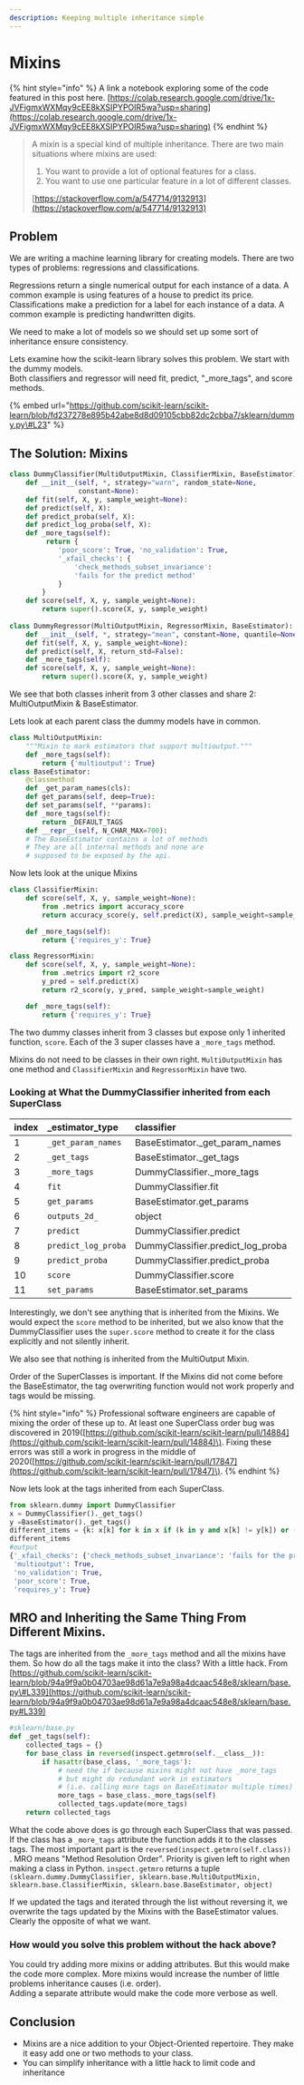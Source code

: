 ```yaml
---
description: Keeping multiple inheritance simple
---
```


# Mixins

{% hint style="info" %}
A link a notebook exploring some of the code featured in this post here. [https://colab.research.google.com/drive/1x-JVFigmxWXMqy9cEE8kXSIPYPOIR5wa?usp=sharing](https://colab.research.google.com/drive/1x-JVFigmxWXMqy9cEE8kXSIPYPOIR5wa?usp=sharing)
{% endhint %}

> A mixin is a special kind of multiple inheritance. There are two main situations where mixins are used:
>
> 1. You want to provide a lot of optional features for a class.
> 2. You want to use one particular feature in a lot of different classes.
>
> [https://stackoverflow.com/a/547714/9132913](https://stackoverflow.com/a/547714/9132913)

## Problem



We are writing a machine learning library for creating models. There are two types of problems: regressions and classifications. 

Regressions return a single numerical output for each instance of a data. A common example is using features of a house to predict its price.   
Classifications make a prediction for a label for each instance of a data. A common example is predicting handwritten digits.

We need to make a lot of models so we should set up some sort of inheritance ensure consistency. 

Lets examine how the scikit-learn library solves this problem. We start with the dummy models.   
Both classifiers and regressor will need fit, predict, "\_more\_tags", and  score methods.

{% embed url="https://github.com/scikit-learn/scikit-learn/blob/fd237278e895b42abe8d8d09105cbb82dc2cbba7/sklearn/dummy.py\#L23" %}

## The Solution: Mixins

```python
class DummyClassifier(MultiOutputMixin, ClassifierMixin, BaseEstimator):
    def __init__(self, *, strategy="warn", random_state=None,
                 constant=None):
    def fit(self, X, y, sample_weight=None):
    def predict(self, X):
    def predict_proba(self, X):
    def predict_log_proba(self, X):
    def _more_tags(self):
         return {
            'poor_score': True, 'no_validation': True,
            '_xfail_checks': {
                'check_methods_subset_invariance':
                'fails for the predict method'
            }
        }
    def score(self, X, y, sample_weight=None):
        return super().score(X, y, sample_weight)
    
class DummyRegressor(MultiOutputMixin, RegressorMixin, BaseEstimator):
    def __init__(self, *, strategy="mean", constant=None, quantile=None):
    def fit(self, X, y, sample_weight=None):
    def predict(self, X, return_std=False):
    def _more_tags(self):
    def score(self, X, y, sample_weight=None):
        return super().score(X, y, sample_weight)
```

We see that both classes inherit from 3 other classes and share 2: MultiOutputMixin & BaseEstimator. 

Lets look at each parent class the dummy models have in common.

```python
class MultiOutputMixin:
    """Mixin to mark estimators that support multioutput."""
    def _more_tags(self):
        return {'multioutput': True}
class BaseEstimator:
    @classmethod
    def _get_param_names(cls):
    def get_params(self, deep=True):
    def set_params(self, **params):
    def _more_tags(self):
        return _DEFAULT_TAGS
    def __repr__(self, N_CHAR_MAX=700):
    # The BaseEstimator contains a lot of methods
    # They are all internal methods and none are
    # supposed to be exposed by the api.
```

Now lets look at the unique Mixins

```python
class ClassifierMixin:
    def score(self, X, y, sample_weight=None):
        from .metrics import accuracy_score
        return accuracy_score(y, self.predict(X), sample_weight=sample_weight)

    def _more_tags(self):
        return {'requires_y': True}

class RegressorMixin:
    def score(self, X, y, sample_weight=None):
        from .metrics import r2_score
        y_pred = self.predict(X)
        return r2_score(y, y_pred, sample_weight=sample_weight)

    def _more_tags(self):
        return {'requires_y': True}
```

The two dummy classes inherit from 3 classes but expose only 1 inherited function, `score`. Each of the 3 super classes have a `_more_tags` method. 

Mixins do not need to be classes in their own right. `MultiOutputMixin` has one method and `ClassifierMixin` and `RegressorMixin` have two. 

### Looking at What the DummyClassifier inherited from each SuperClass

| index | \_estimator\_type | classifier |
| :--- | :--- | :--- |
| 1 | `_get_param_names` | BaseEstimator.\_get\_param\_names |
| 2 | `_get_tags` | BaseEstimator.\_get\_tags |
| 3 | `_more_tags` | DummyClassifier.\_more\_tags |
| 4 | `fit` | DummyClassifier.fit |
| 5 | `get_params` | BaseEstimator.get\_params |
| 6 | `outputs_2d_` | object |
| 7 | `predict` | DummyClassifier.predict |
| 8 | `predict_log_proba` | DummyClassifier.predict\_log\_proba |
| 9 | `predict_proba` | DummyClassifier.predict\_proba |
| 10 | `score` | DummyClassifier.score |
| 11 | `set_params` | BaseEstimator.set\_params |

Interestingly, we don't see anything that is inherited from the Mixins. We  would expect the `score` method to be inherited, but we also know that the DummyClassifier uses the `super.score` method to create it for the class explicitly and not silently inherit. 

We also see that nothing is inherited from the MultiOutput Mixin.

Order of the SuperClasses is important. If the Mixins did not come before the BaseEstimator, the tag overwriting function would not work properly and tags would be missing. 

{% hint style="info" %}
Professional software engineers are capable of mixing the order of these up to. At least one  SuperClass order bug was discovered in 2019\([https://github.com/scikit-learn/scikit-learn/pull/14884](https://github.com/scikit-learn/scikit-learn/pull/14884)\). Fixing these errors was still a work in progress in the middle of 2020\([https://github.com/scikit-learn/scikit-learn/pull/17847](https://github.com/scikit-learn/scikit-learn/pull/17847)\).
{% endhint %}

Now lets look at the tags inherited from each SuperClass.

```python
from sklearn.dummy import DummyClassifier
x = DummyClassifier()._get_tags() 
y =BaseEstimator()._get_tags()
different_items = {k: x[k] for k in x if (k in y and x[k] != y[k]) or (k not in y)}
different_items
#output
{'_xfail_checks': {'check_methods_subset_invariance': 'fails for the predict method'},
 'multioutput': True,
 'no_validation': True,
 'poor_score': True,
 'requires_y': True}
```

## MRO and Inheriting the Same Thing From Different Mixins.

The tags are inherited from the `_more_tags` method and all the mixins have them. So how do all the tags make it into the class? With a little hack. From [https://github.com/scikit-learn/scikit-learn/blob/94a9f9a0b04703ae98d61a7e9a98a4dcaac548e8/sklearn/base.py\#L339](https://github.com/scikit-learn/scikit-learn/blob/94a9f9a0b04703ae98d61a7e9a98a4dcaac548e8/sklearn/base.py#L339)

```python
#sklearn/base.py
def _get_tags(self):
    collected_tags = {}
    for base_class in reversed(inspect.getmro(self.__class__)):
        if hasattr(base_class, '_more_tags'):
            # need the if because mixins might not have _more_tags
            # but might do redundant work in estimators
            # (i.e. calling more tags on BaseEstimator multiple times)
            more_tags = base_class._more_tags(self)
            collected_tags.update(more_tags)
    return collected_tags
```

What the code above does is go through each SuperClass that was passed. If the class has a `_more_tags` attribute the function adds it to the classes tags. The most important part is the `reversed(inspect.getmro(self.class))` . MRO means "Method Resolution Order". Priority is given left to right when making a class in Python. `inspect.getmro` returns a tuple `(sklearn.dummy.DummyClassifier, sklearn.base.MultiOutputMixin, sklearn.base.ClassifierMixin, sklearn.base.BaseEstimator, object)`

If we updated the tags and iterated through the list without reversing it, we overwrite the tags updated by the Mixins with the BaseEstimator values. Clearly the opposite of what we want.

### How would you solve this problem without the hack above?

You could try adding more mixins or adding attributes. But this would make the code more complex. More mixins would increase the number of little problems inheritance causes \(i.e. order\).   
Adding a separate attribute would make the code more verbose as well. 

## Conclusion

* Mixins are a nice addition to your Object-Oriented repertoire. They make it easy add one or two methods to your class.
* You can simplify inheritance with a little hack to limit code and inheritance 

